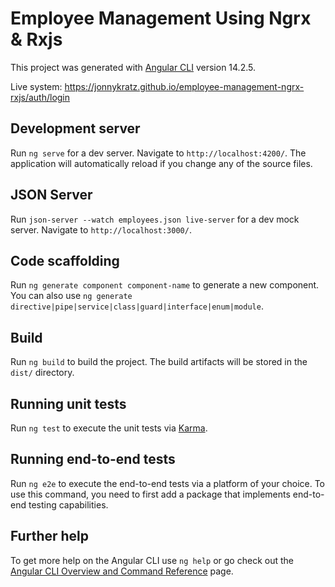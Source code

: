 # Employee Management Using Ngrx & Rxjs

This project was generated with [Angular CLI](https://github.com/angular/angular-cli) version 14.2.5.

Live system: https://jonnykratz.github.io/employee-management-ngrx-rxjs/auth/login

## Development server

Run `ng serve` for a dev server. Navigate to `http://localhost:4200/`. The application will automatically reload if you change any of the source files.

## JSON Server

Run `json-server --watch employees.json live-server` for a dev mock server. Navigate to `http://localhost:3000/`.

## Code scaffolding

Run `ng generate component component-name` to generate a new component. You can also use `ng generate directive|pipe|service|class|guard|interface|enum|module`.

## Build

Run `ng build` to build the project. The build artifacts will be stored in the `dist/` directory.

## Running unit tests

Run `ng test` to execute the unit tests via [Karma](https://karma-runner.github.io).

## Running end-to-end tests

Run `ng e2e` to execute the end-to-end tests via a platform of your choice. To use this command, you need to first add a package that implements end-to-end testing capabilities.

## Further help

To get more help on the Angular CLI use `ng help` or go check out the [Angular CLI Overview and Command Reference](https://angular.io/cli) page.
